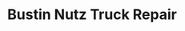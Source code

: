 ---
title: "Bustin Nutz Truck Repair"
url: /texarkana/bustin-nutz-truck-repair/
shop: Autowerkstatt
---